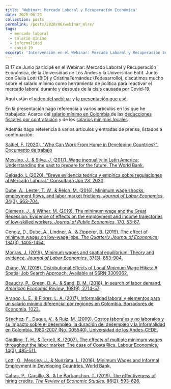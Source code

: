 ```yaml
---
title: 'Webinar: Mercado Laboral y Recuperación Económica'
date: 2020-06-23
collection: posts
permalink: /posts/2020/06/webinar_mlre/
tags:
  - mercado laboral
  - salario mínimo
  - informalidad
  - covid-19
excerpt: 'Intervención en el Webinar: Mercado Laboral y Recuperación Económica - Universidad de Los Andes y Universidad Eafit - Junio 17 2020'
---
```


El 17 de Junio participé en el Webinar: Mercado Laboral y Recuperación Económica, de la Universidad de Los Andes y la Universidad Eafit. Junto con Giulia Lotti (BID) y CristinaFernández (Fedesarrollo), discutimos mucho sobre el salario mínimo como herramienta de política para reactivar el mercado laboral durante y después de la cisis causada por Covid-19.

Aquí están el [video del webinar](https://www.youtube.com/watch?v=qH0-sj6Vklg&feature=youtu.be) y [la presentación que usé](/files/Webinar.pdf).



En la presentación hago referencia a varios artículos en los que he trabajado: Acerca del [salario mínimo en Colombia](https://doi.org/10.1016/j.worlddev.2020.104999),de las [deducciones fiscales por contratación](https://www.banxico.org.mx/publicaciones-y-prensa/documentos-de-investigacion-del-banco-de-mexico/%7BCF0A9949-2D72-6738-EF15-57CFA57249CD%7D.pdf) y de los [salarios mínimos locales](https://jorgeperezperez.com/research/2017-10-10-city-minimum-wages).

Además hago referencia a varios artículos y entradas de prensa, listados a continuación:

[Saltiel, F. (2020). "Who Can Work From Home in Developing Countries?". Documento de trabajo](http://www.google.com/url?q=http%3A%2F%2Feconweb.umd.edu%2F~saltiel%2Ffiles%2Fwfh_mostrecent.pdf&sa=D&sntz=1&usg=AFQjCNF7-U4Gimc3Gml0MV784oei7yVLFQ)

[Messina, J., & Silva, J. (2017). Wage inequality in Latin America: Understanding the past to prepare for the future. The World Bank.](https://openknowledge.worldbank.org/bitstream/handle/10986/28682/9781464810398.pdf)

[Delgado, L (2020). "Breve evidencia teórica y empírica sobre regulaciones al Mercado Laboral." Consultado Jun 23, 2020](https://ladelgadop.blogspot.com/2020/06/breve-evidencia-teorica-y-empirica.html)

[Dube, A., Lester, T. W., & Reich, M. (2016). Minimum wage shocks, employment flows, and labor market frictions. *Journal of Labor Economics*, 34(3), 663-704.](https://www.journals.uchicago.edu/doi/abs/10.1086/685449)

[Clemens, J., & Wither, M. (2019). The minimum wage and the Great Recession: Evidence of effects on the employment and income trajectories of low-skilled workers. *Journal of Public Economics*, 170, 53-67.](https://www.sciencedirect.com/science/article/pii/S0047272719300052)

[Cengiz, D., Dube, A., Lindner, A., & Zipperer, B. (2019). The effect of minimum wages on low-wage jobs. *The Quarterly Journal of Economics*, 134(3), 1405-1454.](https://academic.oup.com/qje/article-abstract/134/3/1405/5484905)

[Monras, J. (2019). Minimum wages and spatial equilibrium: Theory and evidence. *Journal of Labor Economics*, 37(3), 853-904.](https://www.journals.uchicago.edu/doi/abs/10.1086/702650)

[Zhang, W. (2018). Distributional Effects of Local Minimum Wage Hikes: A Spatial Job Search Approach. Available at SSRN 3309362.](https://papers.ssrn.com/sol3/papers.cfm?abstract_id=3309362)

[Beaudry, P., Green, D. A., & Sand, B. M. (2018). In search of labor demand. *American Economic Review*, 108(9), 2714-57](https://www.aeaweb.org/doi/10.1257/aer.20141374)

[Arango, L. E., & Flórez, L. A. (2017). Informalidad laboral y elementos para un salario mínimo diferencial por regiones en Colombia. Borradores de Economía, 1023.](http://repositorio.banrep.gov.co/handle/20.500.12134/6336)

[Sánchez, F., Duque, V., & Ruiz, M. (2009). Costos laborales y no laborales y su impacto sobre el desempleo, la duración del desempleo y la informalidad en Colombia, 1980-2007 (No. 005540). Universidad de los Andes-CEDE.](https://ideas.repec.org/p/col/000089/005540.html)

[Gindling, T. H., & Terrell, K. (2007). The effects of multiple minimum wages throughout the labor market: The case of Costa Rica. Labour Economics, 14(3), 485-511.](https://www.sciencedirect.com/science/article/pii/S0927537106000054)

[Lotti, G., Messina, J., & Nunziata, L. (2016). Minimum Wages and Informal Employment in Developing Countries. World Bank.](https://www.google.com/url?sa=t&rct=j&q=&esrc=s&source=web&cd=&cad=rja&uact=8&ved=2ahUKEwj5nt_wv5nqAhURCKwKHd89DjIQFjAAegQIARAB&url=http%3A%2F%2Fjobsanddevelopmentconference.org%2Fwp-content%2Fuploads%2F2016%2F10%2FLOTTI_Minimum-Wages-and-Informal-Employment-in-Developing-Countries.pdf&usg=AOvVaw2bUz_1ZwOhBY85d3dRZ9J-)

[Cahuc, P., Carcillo, S., & Le Barbanchon, T. (2019). The effectiveness of hiring credits. *The Review of Economic Studies*, 86(2), 593-626.](https://academic.oup.com/restud/article-abstract/86/2/593/4829925)



